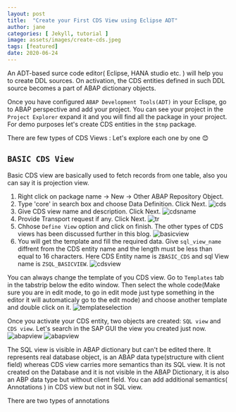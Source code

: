 ```yaml
---
layout: post
title:  "Create your First CDS View using Eclipse ADT"
author: jane
categories: [ Jekyll, tutorial ]
image: assets/images/create-cds.jpeg
tags: [featured]
date: 2020-06-24
---
```

An ADT-based surce code editor( Eclipse, HANA studio etc. ) will help you to create DDL sources. On activation, the CDS entities defined in such DDL source becomes a part of ABAP dictionary objects.

Once you have configured `ABAP Development Tools(ADT)` in your Eclispe, go to ABAP perspective and add your project. You can see your project in the `Project Explorer`  expand it and you will find all the package in your project. For demo purposes let's create CDS entities in the `$tmp` package.

There are few types of CDS Views : Let's explore each one by one &#128522;

## `BASIC CDS View`
Basic CDS view are basically used to fetch records from one table, also you can say it is projection view.

1. Right click on package name -> New -> Other ABAP Repository Object.
2. Type 'core' in search box and choose Data Definition. Click Next.
![cds](https://lh3.googleusercontent.com/pw/ACtC-3c1I_vx9TCrQ0r0Ht7WXBYViTm-A4Coq9FCS_9SKFlyXQlEaEX2F3acydFfT2HVNZyUIshDe_FYkGErHgczGJy8Z0DmVdp6yI1K_hhddj64-Gq9ISSviQ8fH_X8cOXmIleMPO2XQCq5DjAORykN6DVu=w1009-h788-no?authuser=0)
3. Give CDS view name and description. Click Next.
![cdsname](https://lh3.googleusercontent.com/pw/ACtC-3d52BKCmzp3KUA_SgqFAAj407ZpjcUrceOzkT7JpgyOm-WD9TSu9m39oj9w1boeg3JUeYg9xkB66cN8fh-bGYQbdUQqTAvHlK401pmhTUlybo1Pe7AbynzF3yuCrOqvyQz8NRKrjFDLLYG4j1_2ZDTO=w977-h788-no?authuser=0)
4. Provide Transport request if any. Click Next.
![tr](https://lh3.googleusercontent.com/pw/ACtC-3fvzPg473R2VuffwhT3nIGxNBSHgI9svqKcxGtCFo1ahKQmCWZw-Meedt1WmdqE3cKyaQVUDI0aSYR8ICvsdJvI9m-75VskKog_gXpaClYw6rRvW861dyYXsNGdjMcjM-RVfNwuwUt63zQEMAxzW9Jm=w969-h788-no?authuser=0)
5. Chhose `Define View` option and click on finish. The other types of CDS views has been discussed further in this blog.
![basicview](https://lh3.googleusercontent.com/pw/ACtC-3d4jKnlYawKASE7Wu8sJbew3xg3KGIuyi2uRPl43Z-lCTnCtmGtnE5EW_NciHBknWC9H666-VCYLHex018Aj57fSvJ0eQG8-OYENB2l-1fCUui4YbA1HutOe9_XbROdVqYJeEXGssmAMy6eykWeCcCo=w968-h788-no?authuser=0)
6. You will get the template and fill the required data. Give `sql_view_name` diffrent from the CDS entity name and the length must be less than equal to 16 characters. Here CDS Entity name is `ZBASIC_CDS` and sql View name is `ZSQL_BASICVIEW`.
![cdsview](https://lh3.googleusercontent.com/pw/ACtC-3cvDEAFjUYB54MeRoyO9FACj9riAYSKaA7v9RmLQeApLODybWc7dYnJhGnKhk7T_Iq8CK1xlxD8Sq_vImp4Wxmhi2l7Jc8ix1CwlqMu2uIeaq9pYRaoW1O5FPc60y8UMcs6NmzB1VKKJvgia_H-1Rdz=w988-h432-no?authuser=0)

You can always change the template of you CDS view. Go to `Templates` tab in the tabstrip below the edito window. Then select the whole code(Make sure you are in edit mode, to go in edit mode just type something in the editor it will automaticaly go to the edit mode) and choose another template and double click on it.
![templateselection](https://lh3.googleusercontent.com/pw/ACtC-3eZwP6mY9_BM_fvuZRjZQOvnuJTE_nY_-6ksJxpzbKetqHoCJTYYDvaAxH3k__wmC-jCL_vLYudLiH6_4tcFE7gkWXz9gvndVRUs1t9MV0V2vxWsog0YowUuajOL0KhbAQfpRvtHss64ilfDRHla6xu=w885-h788-no?authuser=0)

Once you activate your CDS entity, two objects are created: `SQL view` and `CDS view`. 
Let's search in the SAP GUI the view you created just now.
![abapview](https://lh3.googleusercontent.com/pw/ACtC-3cnoDUdj5WYQyQ3zXZNNwrm4TjE6dqS9ZkPg_CeY7VNvh1fjlXk3Wa9hNYXw7rMhGkuYDb2uupQmpYFLqDpqcMAoD05zuc-D9C7zFN4J5MuuqN4hvTJbvz2nZVIcNphD3uBwfnxmm1nxp8wlSkRzCQU=w868-h748-no?authuser=0)
![abapview](https://lh3.googleusercontent.com/pw/ACtC-3f1ExM2965EkuWtMRKZxbBmTK4d6pMm13CpmYRcqqmAhBYSxhemTqQSI8r-ttw8FxDJJut4IXLhdEL-3FK9DpM-a99AwY7l5UlULczbi4ORuDUrTmFCqXOvOFcT0REe2o6EZ7GiX54m9MVBSKkBY_4V=w1440-h523-no?authuser=0)

The SQL view is visible in ABAP dictionary but can't be edited there. It represents real database object, is an ABAP data type(structure with client field) whereas CDS view carries more semantics than its SQL view. It is not created on the Database and it is not visible in the ABAP Dictionary, it is also an ABP data type but without client field. You can add additional semantics( Annotations ) in CDS view but not in SQL view.

There are two types of annotations